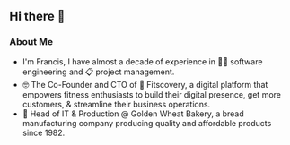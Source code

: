 ## Hi there 👋 

### About Me

- I'm Francis, I have almost a decade of experience in 👨‍💻 software engineering and 📋 project management. 
- 🤓 The Co-Founder and CTO of 🔗 Fitscovery, a digital platform that empowers fitness enthusiasts to build their digital presence, get more customers, & streamline their business operations.
- 🍞 Head of IT & Production @ Golden Wheat Bakery, a bread manufacturing company producing quality and affordable products since 1982.

  
<!--
**francisaguilar21/francisaguilar21** is a ✨ _special_ ✨ repository because its `README.md` (this file) appears on your GitHub profile.

Here are some ideas to get you started:

- 🔭 I’m currently working on ...
- 🌱 I’m currently learning ...
- 👯 I’m looking to collaborate on ...
- 🤔 I’m looking for help with ...
- 💬 Ask me about ...
- 📫 How to reach me: ...
- 😄 Pronouns: ...
- ⚡ Fun fact: ...
-->
